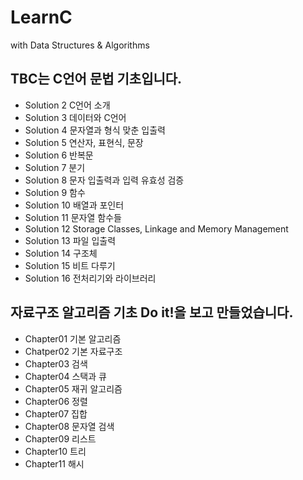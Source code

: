 # LearnC
with Data Structures &amp; Algorithms
## TBC는 C언어 문법 기초입니다.
* Solution 2 C언어 소개
* Solution 3 데이터와 C언어
* Solution 4 문자열과 형식 맞춘 입출력
* Solution 5 연산자, 표현식, 문장
* Solution 6 반복문
* Solution 7 분기
* Solution 8 문자 입출력과 입력 유효성 검증
* Solution 9 함수
* Solution 10 배열과 포인터
* Solution 11 문자열 함수들
* Solution 12 Storage Classes, Linkage and Memory Management
* Solution 13 파일 입출력
* Solution 14 구조체
* Solution 15 비트 다루기
* Solution 16 전처리기와 라이브러리
## 자료구조 알고리즘 기초 Do it!을 보고 만들었습니다.
* Chapter01 기본 알고리즘
* Chatper02 기본 자료구조
* Chapter03 검색
* Chapter04 스택과 큐
* Chapter05 재귀 알고리즘
* Chapter06 정렬
* Chapter07 집합
* Chapter08 문자열 검색
* Chapter09 리스트
* Chapter10 트리
* Chapter11 해시

